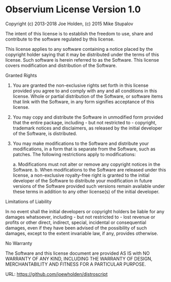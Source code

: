 Observium License Version 1.0
=============================

Copyright (c) 2013-2018 Joe Holden, (c) 2015 Mike Stupalov

The intent of this license is to establish the freedom to use, share and contribute to
the software regulated by this license.

This license applies to any software containing a notice placed by the copyright holder
saying that it may be distributed under the terms of this license. Such software is herein
referred to as the Software. This license covers modification and distribution of the
Software.

Granted Rights

1. You are granted the non-exclusive rights set forth in this license provided you agree to
   and comply with any and all conditions in this license. Whole or partial distribution of the
   Software, or software items that link with the Software, in any form signifies acceptance of
   this license.

2. You may copy and distribute the Software in unmodified form provided that the entire package,
   including - but not restricted to - copyright, trademark notices and disclaimers, as released
   by the initial developer of the Software, is distributed.

3. You may make modifications to the Software and distribute your modifications, in a form that
   is separate from the Software, such as patches. The following restrictions apply to modifications: 

   a. Modifications must not alter or remove any copyright notices in the Software.
   b. When modifications to the Software are released under this license, a non-exclusive royalty-free
      right is granted to the initial developer of the Software to distribute your modification in
      future versions of the Software provided such versions remain available under these terms in
      addition to any other license(s) of the initial developer.

Limitations of Liability

In no event shall the initial developers or copyright holders be liable for any damages whatsoever,
including - but not restricted to - lost revenue or profits or other direct, indirect, special,
incidental or consequential damages, even if they have been advised of the possibility of such damages,
except to the extent invariable law, if any, provides otherwise.

No Warranty

The Software and this license document are provided AS IS with NO WARRANTY OF ANY KIND, INCLUDING THE
WARRANTY OF DESIGN, MERCHANTABILITY AND FITNESS FOR A PARTICULAR PURPOSE.

URL: https://github.com/joewholden/distroscript
